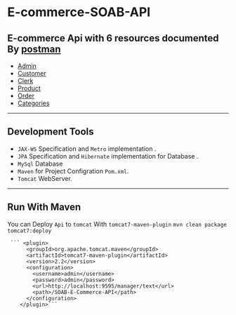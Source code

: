 # E-commerce-SOAB-API

E-commerce Api with 6 resources documented By [postman](https://www.postman.com/")
--------------
* [Admin](https://documenter.getpostman.com/view/20705929/UyxdL9gc)
* [Customer](https://documenter.getpostman.com/view/20705929/UyxdL9cK)
* [Clerk](https://documenter.getpostman.com/view/20705929/UyxdL9cL)
* [Product](https://documenter.getpostman.com/view/20705929/UyxdL9cG)
* [Order](https://documenter.getpostman.com/view/20705929/UyxdL9cJ)
* [Categories](https://documenter.getpostman.com/view/20705929/UyxdL9gb)

----------------------------------------------------------------------------
Development Tools
------------------
* `JAX-WS` Specification and `Metro` implementation .
* `JPA` Specification and `Hibernate` implementation for Database . 
* `MySql` Database
* `Maven` for Project Configration `Pom.xml`.
* `Tomcat` WebServer.
-----------------------------------------------
Run With Maven
----------------
You can Deploy `Api` to `tomcat` With `tomcat7-maven-plugin` ```mvn clean package tomcat7:deploy```

     ``` <plugin>
          <groupId>org.apache.tomcat.maven</groupId>
          <artifactId>tomcat7-maven-plugin</artifactId>
          <version>2.2</version>
          <configuration>
            <username>admin</username>
            <password>admin</password>
            <url>http://localhost:9595/manager/text</url>
            <path>/SOAB-E-Commerce-API</path>
          </configuration>
        </plugin>```

